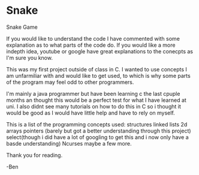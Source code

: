 # Snake
Snake Game

If you would like to understand the code I have commented with some explanation as to what parts of the code do. If you would like a more indepth idea, youtube or google have great explanations to the conecpts as I'm sure you know.

This was my first project outside of class in C. I wanted to use concepts I am unfarmiliar with and would like to get used, to which is why some parts of the program may feel odd to other programmers.

I'm mainly a java programmer but have been learning c the last cpuple months an thought this would be a perfect test for what I have learned at uni. I also didnt see many tutorials on how to do this in C so i thought it would be good as I would have little help and have to rely on myself.

This is a list of the programming concepts used:
structures
linked lists
2d arrays
pointers (barely but got a better understanding through this project)
select(though i did have a lot of googling to get this and i now only have a basde understanding)
Ncurses
maybe a few more.

Thank you for reading.

-Ben
